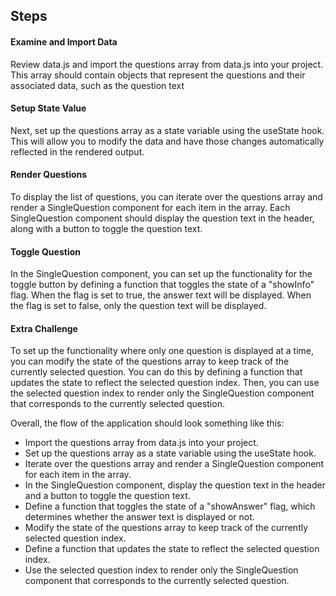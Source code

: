 ## Steps

#### Examine and Import Data

Review data.js and import the questions array from data.js into your project. This array should contain objects that represent the questions and their associated data, such as the question text

#### Setup State Value

Next, set up the questions array as a state variable using the useState hook. This will allow you to modify the data and have those changes automatically reflected in the rendered output.

#### Render Questions

To display the list of questions, you can iterate over the questions array and render a SingleQuestion component for each item in the array. Each SingleQuestion component should display the question text in the header, along with a button to toggle the question text.

#### Toggle Question

In the SingleQuestion component, you can set up the functionality for the toggle button by defining a function that toggles the state of a "showInfo" flag. When the flag is set to true, the answer text will be displayed. When the flag is set to false, only the question text will be displayed.

#### Extra Challenge

To set up the functionality where only one question is displayed at a time, you can modify the state of the questions array to keep track of the currently selected question. You can do this by defining a function that updates the state to reflect the selected question index. Then, you can use the selected question index to render only the SingleQuestion component that corresponds to the currently selected question.

Overall, the flow of the application should look something like this:

-  Import the questions array from data.js into your project.
-  Set up the questions array as a state variable using the useState hook.
-  Iterate over the questions array and render a SingleQuestion component for each item in the array.
-  In the SingleQuestion component, display the question text in the header and a button to toggle the question text.
-  Define a function that toggles the state of a "showAnswer" flag, which determines whether the answer text is displayed or not.
-  Modify the state of the questions array to keep track of the currently selected question index.
-  Define a function that updates the state to reflect the selected question index.
-  Use the selected question index to render only the SingleQuestion component that corresponds to the currently selected question.
